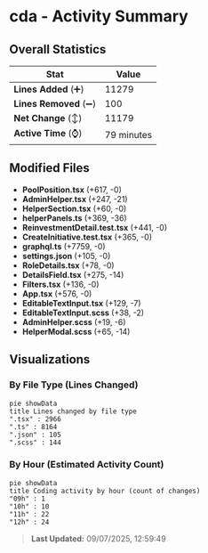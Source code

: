 # cda - Activity Summary 

## Overall Statistics

| Stat                   | Value                                                             |
| ---------------------- | ----------------------------------------------------------------- |
| **Lines Added** (➕)   | 11279                                          |
| **Lines Removed** (➖) | 100                                        |
| **Net Change** (↕)    | 11179                |
| **Active Time** (⌚)   | 79 minutes |


## Modified Files
- **PoolPosition.tsx** (+617, -0)
- **AdminHelper.tsx** (+247, -21)
- **HelperSection.tsx** (+60, -0)
- **helperPanels.ts** (+369, -36)
- **ReinvestmentDetail.test.tsx** (+441, -0)
- **CreateInitiative.test.tsx** (+365, -0)
- **graphql.ts** (+7759, -0)
- **settings.json** (+105, -0)
- **RoleDetails.tsx** (+78, -0)
- **DetailsField.tsx** (+275, -14)
- **Filters.tsx** (+136, -0)
- **App.tsx** (+576, -0)
- **EditableTextInput.tsx** (+129, -7)
- **EditableTextInput.scss** (+38, -2)
- **AdminHelper.scss** (+19, -6)
- **HelperModal.scss** (+65, -14)

## Visualizations

### By File Type (Lines Changed)

```mermaid
pie showData
title Lines changed by file type
".tsx" : 2966
".ts" : 8164
".json" : 105
".scss" : 144
```

### By Hour (Estimated Activity Count)

```mermaid
pie showData
title Coding activity by hour (count of changes)
"09h" : 1
"10h" : 10
"11h" : 22
"12h" : 24
```


> **Last Updated:** 09/07/2025, 12:59:49